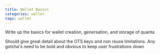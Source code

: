 ```yaml
---
title: Wallet Basics
categories: wallet
tags: wallet
---
```



Write up the basics for wallet creation, genersation, and storage of quanta

Should give great detail about the OTS keys and non reuse limitations.
Any gotcha's need to be bold and obvious to keep user frustrations down
